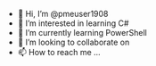- 👋 Hi, I’m @pmeuser1908
- 👀 I’m interested in learning C#  
- 🌱 I’m currently learning PowerShell  
- 💞️ I’m looking to collaborate on 
- 📫 How to reach me ...

<!---
pmeuser1908/pmeuser1908 is a ✨ special ✨ repository because its `README.md` (this file) appears on your GitHub profile.
You can click the Preview link to take a look at your changes.
--->
